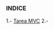 ### INDICE

1.- [Tarea MVC](https://si.ua.es/es/documentacion/asp-net-mvc-3/1-dia/modelo-vista-controlador-mvc.html)
2.-


